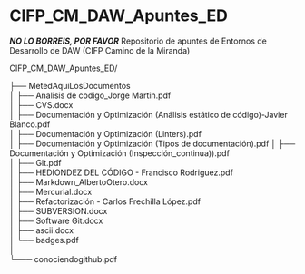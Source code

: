 # CIFP_CM_DAW_Apuntes_ED
***NO LO BORREIS, POR FAVOR***
Repositorio de apuntes de Entornos de Desarrollo de DAW (CIFP Camino de la Miranda)

CIFP_CM_DAW_Apuntes_ED/  

├── MetedAquíLosDocumentos  
│   ├── Analisis de codigo_Jorge Martin.pdf  
│   ├── CVS.docx  
│   ├── Documentación y Optimización (Análisis estático de código)-Javier Blanco.pdf  
│   ├── Documentación y Optimización (Linters).pdf  
│   ├── Documentación y Optimización (Tipos de documentación).pdf
│   ├── Documentación y Optimización (Inspección_continua)).pdf   
│   ├── Git.pdf  
│   ├── HEDIONDEZ DEL CÓDIGO - Francisco Rodriguez.pdf  
│   ├── Markdown_AlbertoOtero.docx  
│   ├── Mercurial.docx  
│   ├── Refactorización - Carlos Frechilla López.pdf  
│   ├── SUBVERSION.docx  
│   ├── Software Git.docx  
│   ├── ascii.docx  
│   └── badges.pdf  
│  
└─── conociendogithub.pdf  
